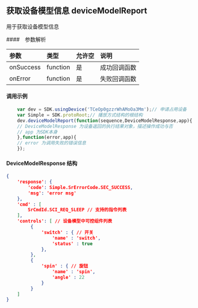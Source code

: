 
## 获取设备模型信息 deviceModelReport <a name="deviceModelReport" id="deviceModelReport" />

用于获取设备模型信息

####　参数解析

| 参数           | 类型          | 允许空      | 说明         |
|:-------------- |:--------------|:------------|:-------------|
| onSuccess      | function      | 是          | 成功回调函数 |
| onError        | function      | 是          | 失败回调函数 |

#### 调用示例

``` javascript
    var dev = SDK.usingDevice('TCeOp0gzzrWhAMoOa3Mm');// 申请占用设备
    var Simple = SDK.protoRoot;// 播放方式结构的根结构
    dev.deviceModelReport(function(sequence,DeviceModelResponse,app){
    // DeviceModelResponse 为设备返回的执行结果对象，描述操作成功与否
    // app 为SDK本身
    },function(error,app){
    // error 为调用失败的错误信息
    }); 
```

#### DeviceModelResponse 结构

``` json
{
    'response': {
        'code': Simple.SrErrorCode.SEC_SUCCESS,
        'msg': 'error msg'
    },
    'cmd' : [
        SrCmdId.SCI_REQ_SLEEP // 支持的指令列表
    ],
    'controls': [ // 设备模型中可控组件列表
         {
             'switch' : { // 开关
                 'name' : 'switch',
                 'status' : true 
             },
         },
         {
             'spin' : { // 旋钮
                 'name' : 'spin',
                 'angle' : 22
             }
         }
    ]
}
                
                

```
